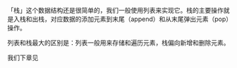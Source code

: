 「栈」这个数据结构还是很简单的，我们一般使用列表来实现它。栈的主要操作就是入栈和出栈，对应数据的添加元素到末尾（append）和从末尾弹出元素（pop）操作。

列表和栈最大的区别是：列表一般用来存储和遍历元素，栈偏向新增和删除元素。

我们下章见
